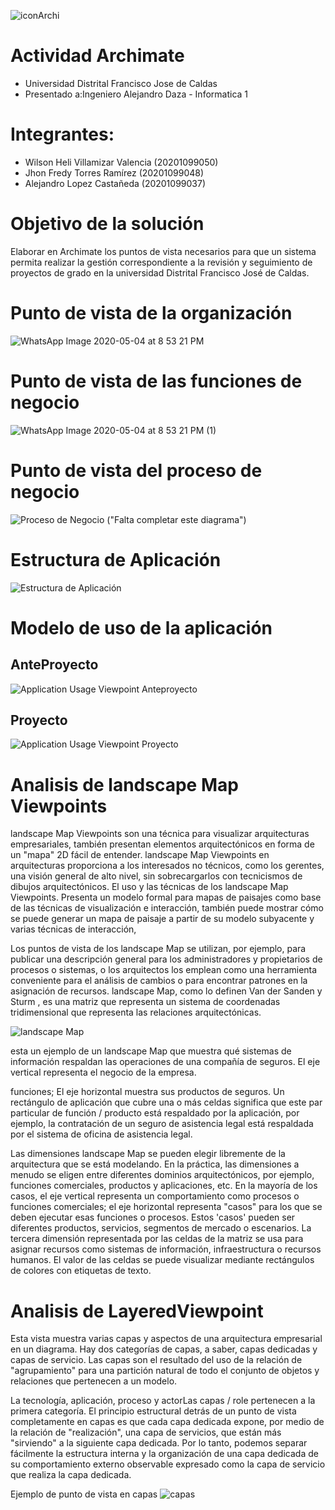 ![iconArchi](https://user-images.githubusercontent.com/15526824/83423805-1dc33680-a3f1-11ea-9d41-fb7886c36d14.jpeg)

# Actividad Archimate 

- Universidad Distrital Francisco Jose de Caldas
- Presentado a:Ingeniero Alejandro Daza - Informatica 1

# Integrantes:
 - Wilson Heli Villamizar Valencia (20201099050)
 - Jhon Fredy Torres Ramírez (20201099048)
 - Alejandro Lopez Castañeda (20201099037)

# Objetivo de la solución
Elaborar en Archimate los puntos de vista necesarios para que un sistema permita realizar la gestión correspondiente a la revisión y seguimiento de proyectos de grado en la universidad Distrital Francisco José de Caldas.

# Punto de vista de la organización
![WhatsApp Image 2020-05-04 at 8 53 21 PM](https://user-images.githubusercontent.com/28465837/81029280-ed1bcb80-8e49-11ea-98db-33011df1f406.jpeg)
# Punto de vista de las funciones de negocio
![WhatsApp Image 2020-05-04 at 8 53 21 PM (1)](https://user-images.githubusercontent.com/28465837/81029328-0fade480-8e4a-11ea-8828-ebab305c50c0.jpeg)
# Punto de vista del proceso de negocio
![Proceso de Negocio](https://user-images.githubusercontent.com/42079368/83446691-bf0fb400-a414-11ea-8186-254e1eb75ee8.jpg)
("Falta completar este diagrama")
# Estructura de Aplicación
![Estructura de Aplicación](https://user-images.githubusercontent.com/42079368/82276677-87503900-994b-11ea-9aca-899b3910b6f9.jpg)
# Modelo de uso de la aplicación
## AnteProyecto
![Application Usage Viewpoint Anteproyecto](https://user-images.githubusercontent.com/15526824/83442413-bff11780-a40d-11ea-8553-8d37696f3750.jpg)
## Proyecto
![Application Usage Viewpoint Proyecto](https://user-images.githubusercontent.com/15526824/83442392-b8ca0980-a40d-11ea-8f0c-06c0c22006c0.jpg)
# Analisis de  landscape Map Viewpoints 

landscape Map Viewpoints son una técnica para visualizar arquitecturas empresariales, también presentan elementos arquitectónicos en forma de un "mapa" 2D fácil de entender. 
landscape Map Viewpoints en arquitecturas proporciona a los interesados no técnicos, como los gerentes, una visión general de alto nivel, sin sobrecargarlos con tecnicismos de dibujos arquitectónicos.
El uso y las técnicas de los landscape Map Viewpoints. Presenta un modelo formal para mapas de paisajes como base de las técnicas de visualización e interacción, también puede mostrar cómo se puede generar un mapa de paisaje a partir de su modelo subyacente y varias técnicas de interacción, 

Los puntos de vista de los landscape Map se utilizan, por ejemplo, para publicar una descripción general para los administradores y propietarios de procesos o sistemas, o los arquitectos los emplean como una herramienta conveniente para el análisis de cambios o para encontrar patrones en la asignación de recursos. landscape Map, como lo definen Van der Sanden y Sturm , es una matriz que representa un sistema de coordenadas tridimensional que representa las relaciones arquitectónicas. 

![landscape Map ](https://user-images.githubusercontent.com/28465837/83329251-0ac43100-a24e-11ea-883d-54d4f9eb4e39.png)

esta un ejemplo de un landscape Map que muestra qué sistemas de información respaldan las operaciones de una compañía de seguros. El eje vertical representa el negocio de la empresa.

funciones; El eje horizontal muestra sus productos de seguros. Un rectángulo de aplicación que cubre una o más celdas significa que este par particular de función / producto está respaldado por la aplicación, por ejemplo, la contratación de un seguro de asistencia legal está respaldada por el sistema de oficina de asistencia legal.

Las dimensiones landscape Map se pueden elegir libremente de la arquitectura que se está modelando. En la práctica, las dimensiones a menudo se eligen entre diferentes dominios arquitectónicos, por ejemplo, funciones comerciales, productos y aplicaciones, etc. En la mayoría de los casos, el eje vertical representa un comportamiento como procesos o funciones comerciales; el eje horizontal representa "casos" para los que se deben ejecutar esas funciones o procesos. Estos 'casos' pueden ser diferentes productos, servicios, segmentos de mercado o escenarios. La tercera dimensión representada por las celdas de la matriz se usa para asignar recursos como sistemas de información, infraestructura o recursos humanos. El valor de las celdas se puede visualizar mediante rectángulos de colores con etiquetas de texto.
 
 
# Analisis de LayeredViewpoint


Esta vista muestra varias capas y aspectos de una arquitectura empresarial en un diagrama. Hay dos categorías de capas, a saber, capas dedicadas y capas de servicio. Las capas son el resultado del uso de la relación de "agrupamiento" para una partición natural de todo el conjunto de objetos y relaciones que pertenecen a un modelo.


La tecnología, aplicación, proceso y actorLas capas / role pertenecen a la primera categoría. El principio estructural detrás de un punto de vista completamente en capas es que cada capa dedicada expone, por medio de la relación de "realización", una capa de servicios, que están más "sirviendo" a la siguiente capa dedicada. Por lo tanto, podemos separar fácilmente la estructura interna y la organización de una capa dedicada de su comportamiento externo observable expresado como la capa de servicio que realiza la capa dedicada.


Ejemplo de punto de vista en capas
![capas](https://user-images.githubusercontent.com/28465837/83329891-88d60700-a251-11ea-8f14-c55f7b920dc8.png)


